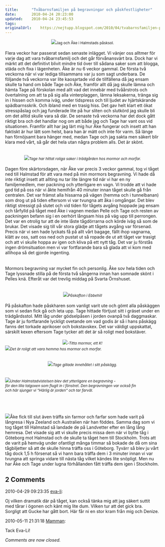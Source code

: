 ```yaml
---
title:		"Tvåbarnsfamiljen på begravningar och påskfestligheter"
date:		2010-04-24 20:23:00
updated:	2010-04-24 23:45:53
tags: 	
originalUrl:	https://nejtupp.blogspot.com/2010/04/tvabarnsfamiljen-pa-begravningar-och.html
---
```


<div style="text-align: center;"><img src="../../../../img/P%C3%A5sk+i+Halmstad-_MG_1023.jpg"><span style="font-size:85%;">Jag och Åke i Halmstads påsksol.</span><br><br><div style="text-align: left;">Flera veckor har passerat sedan senaste inlägget. Vi vänjer oss alltmer för varje dag att vara tvåbarnsfamilj och det går förvånansvärt bra. Dock har vi märkt att det definitivt blivit mindre tid över till sådana saker som att blogga, städa och fixa i lägenheten. Åke är nu 6 veckor gammal. De första två veckorna när vi var lediga tillsammans var ju som sagt underbara. De följande två veckorna var lite kaosartade vid de tillfällena då jag ensam skulle ta hand om både Tage och Åke, framför allt då jag skulle lämna och hämta Tage på förskolan med allt vad det innebär med tvåårstrots och övertalning om att ta på sig alla vinterplaggen, lämna leksakerna, tränga sig in i hissen och komma iväg, under tidspress och till ljudet av hjärtskärande spädbarnsskrik. Och ibland med en trasig hiss. Det gav helt klart ett ökat stresspåslag och jag funderade lite på hur sliten och slutkörd jag skulle bli om det alltid skulle vara så där. De senaste två veckorna har det dock gått riktigt bra och det handlar nog om att både jag och Tage har vant oss vid situationen. Framför allt har jag lärt mig hur Åke fungerar och insett att han faktiskt är hur lätt som helst, bara han är mätt och inte för varm. Så länge han förnöjsamt bara hänger med, medan Tage och jag sakta men säkert blir klara med vårt, så går det hela utan några problem alls. Det är skönt.<br><br><br></div></div><div style="text-align: center;"><img src="../../../../img/P%C3%A5sk+i+Halmstad-_MG_1038.jpg"><span style="font-size:85%;"><span style="font-style: italic;">Tage har hittat roliga saker i trädgården hos mormor och morfar.</span><br></span></div><br>Dagen före skärtorsdagen, när Åke var precis 3 veckor gammal, tog vi tåget ned till Halmstad för att vara med på min mormors begravning. Vi hade då inte riktigt insett att allting nu tar lite längre tid när vi har en ny familjemedlem, mer packning och ytterligare en vagn. Vi trodde att vi hade god tid på oss när vi åkte hemifrån 40 minuter innan tåget skulle gå från centralen. Det var främst alla hissarna på vägen (hemma och i tunnelbanan) som drog ut på tiden eftersom vi var tvungna att åka i omgångar. Det blev riktigt stressigt på slutet och vid tiden för tågets avgång hoppade jag ensam och tårfylld på tåget med Åke i vagnen medan Pelle och Tage och resten av packningen befann sig i en oerhört långsam hiss på väg upp till perrongen. Det var en otrolig tur att de inte låste tågdörrarna och körde iväg så som de brukar. Det visade sig till vår stora glädje att tågets avgång var försenad. Precis när vi sen hade lyckats få på allt vårt bagage, fällt ihop vagnarna, klätt av oss, satt oss ned och pustat ut så ropade de ut att tåget var trasigt och att vi skulle hoppa av igen och kliva på ett nytt tåg. Det var ju förstås ingen drömsituation men vi var fortfarande bara så glada att vi kom med allihopa så det gjorde ingenting.<br><br><br>Mormors begravning var mycket fin och personlig. Åke sov hela tiden och  Tage lyssnade stilla på de första två sångerna innan han somnade skönt i  Pelles knä. Efteråt var det trevlig middag på Svarta Örnshuset.<br><br><br><div style="text-align: center;"><img src="../../../../img/P%C3%A5sk+i+Halmstad-_MG_1040.jpg"><span style="font-size:85%;"><span style="font-style: italic;">Påskafton i Ebbehill</span><br></span></div><br>På påskafton hade påskharen som vanligt varit ute och gömt alla påskäggen som vi sedan fick gå och leta upp. Tage hittade förtjust sitt i gräset under en trädgårdsstol. Mitt låg under gödselpåsen i jorden ovanpå två daggmaskar. Tage är ju fortfarande lyckligt ovetande om vad godis är så i hans påskägg fanns det torkade aprikoser och bokstavskex. Det var väldigt uppskattat, särskilt kexen eftersom Tage tycker att det är så roligt med bokstäver.<br><br><div style="text-align: center;"><img src="../../../../img/P%C3%A5sk+i+Halmstad-_MG_1044.jpg"><span style="font-size:85%;"><span style="font-style: italic;">-Titta mormor, ett K!</span><br></span></div><img src="../../../../img/P%C3%A5sk+i+Halmstad-_MG_1022.jpg"><span style="font-size:85%;"><span style="font-style: italic;">Det är roligt att vara hemma hos mormor och morfar.<br><br></span></span></div><br><div style="text-align: center;"><img src="../../../../img/P%C3%A5sk+i+Halmstad-_MG_1013.jpg"><span style="font-style: italic;font-size:85%;">Tage gillade innehållet i sitt påskägg.</span><br></div><br><br><img src="../../../../img/P%C3%A5sk+i+Halmstad-_MG_1032.jpg"><span style="font-size:85%;"><span style="font-style: italic;">Under Halmstadvistelsen blev det ytterligare en begravning -</span></span><br><span style="font-size:85%;"><span style="font-style: italic;">  för den lilla talgoxen som flugit in i fönstret. Den begravningen var  också fin</span></span><br><span style="font-size:85%;"><span style="font-style: italic;">  och här sjunger vi "Härlig är jorden" och tar farväl.</span></span><br></div><span style="font-size:85%;">   </span><br><br><br><br><img src="../../../../img/Farmor+p%C3%A5+bes%C3%B6k-_MG_1057.jpg">Åke fick till slut även träffa sin farmor och farfar som hade varit på långresa i Nya Zeeland och Australien när han föddes. Samma dag som vi tog tåget till Halmstad så landade de på Landvetter efter en lång lång hemresa. Det visade sig att vi skulle precis missa dem när vi bytte tåg i Göteborg mot Halmstad och de skulle ta tåget hem till Stockholm. Trots att de varit på hemväg under ofantligt många timmar så bokade de då om sina tågbiljetter så att de skulle hinna träffa oss i Göteborg. Tyvärr så blev ju vårt tåg dock 1,5 h försenat så vi hann bara träffa dem i 3 minuter innan vi var tvungna att springa vidare till nästa tåg vilket kändes lite snöpligt. Men nu har Åke och Tage under lugna förhållanden fått träffa dem igen i Stockholm.

<div class="comments">
	<div class="comments-header"><h2>2 Comments</h2></div>
	<div class="comments-body">
			<div class="comment" id="comment-4379533031369730289">
				<p class="comment-header">
					<date datetime="2010-04-29T09:23:35.754+02:00">2010-04-29 09:23:35</date> 
					<a href="undefined" rel="nofollow">eva-li</a>:
				</p>
				<div class="comment-content"><p>Oj vilken dramatik där på tåget, kan också tänka mig att jag säkert suttit med tårar i ögonen och känt mig lite dum. Vilken tur att det gick bra.<br /> Sorgligt att Gucke har gått bort. Här får ni en stor kram från mig och Denize.</p></div>
				<div class="comment-footer"></div>
			</div>
			<div class="comment" id="comment-4037943107643770647">
				<p class="comment-header">
					<date datetime="2010-05-11T21:31:18.921+02:00">2010-05-11 21:31:18</date> 
					<a href="https://www.blogger.com/profile/15863123892860534613" rel="nofollow">Mamman</a>:
				</p>
				<div class="comment-content"><p>Tack Eva-Li!</p></div>
				<div class="comment-footer"></div>
			</div></div>
	<p class="comments-footer"><em>Comments are now closed.</em></p>
</div>